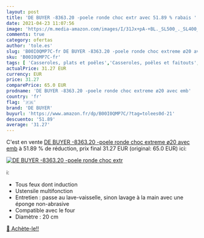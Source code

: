 ```yaml
---
layout: post
title: 'DE BUYER -8363.20 -poele ronde choc extr avec 51.89 % rabais '
date: 2021-04-23 11:07:56
image: 'https://m.media-amazon.com/images/I/31Jx+pA-+BL._SL500_._SL400_.jpg'
comments: true
category: ofertas
author: 'tole.es'
slug: 'B00I0QMP7C-fr DE BUYER -8363.20 -poele ronde choc extreme ø20 avec emb'
sku: 'B00I0QMP7C-fr'
tags: [ 'Casseroles, plats et poêles','Casseroles, poêles et faitouts','Cuisine et Maison','Poêles à frire','de buyer', ]
actualPrice: 31.27 EUR
currency: EUR
price: 31.27
comparePrice: 65.0 EUR
prodname: 'DE BUYER -8363.20 -poele ronde choc extreme ø20 avec emb'
country: 'fr'
flag: '🇫🇷'
brand: 'DE BUYER'
buyurl: 'https://www.amazon.fr/dp/B00I0QMP7C/?tag=tolees0d-21'
descuento: '51.89'
average: '31.27'
---
```


C'est en vente [DE BUYER -8363.20 -poele ronde choc extreme ø20 avec emb](https://www.amazon.fr/dp/B00I0QMP7C/?tag=tolees0d-21)  à  51.89 % de réduction, prix final  31.27 EUR (original: 65.0 EUR) ici:

[![DE BUYER -8363.20 -poele ronde choc extr](https://m.media-amazon.com/images/I/31Jx+pA-+BL._SL500_._SL400_.jpg)](https://www.amazon.fr/dp/B00I0QMP7C/?tag=tolees0d-21)

ℹ️:

- Tous feux dont induction
- Ustensile multifonction
- Entretien : passe au lave-vaisselle, sinon lavage à la main avec une éponge non-abrasive
- Compatible avec le four
- Diamètre : 20 cm

[🛒 Achète-le!!](https://www.amazon.fr/dp/B00I0QMP7C/?tag=tolees0d-21)
